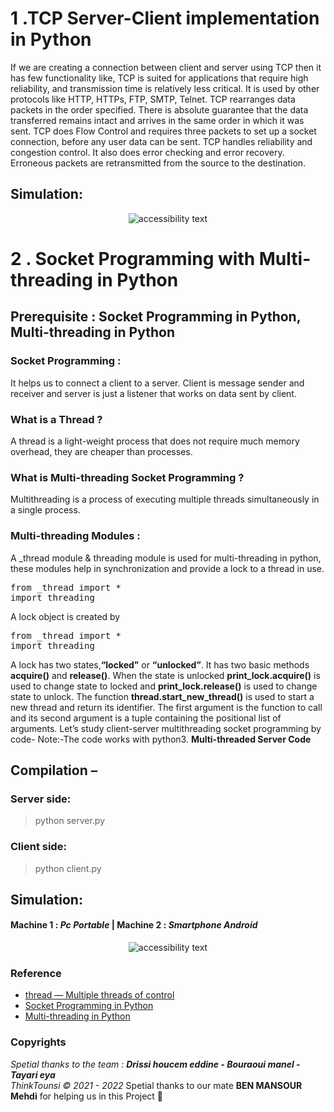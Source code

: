 # 1 .TCP Server-Client implementation in Python

If we are creating a connection between client and server using TCP then it has few functionality like, TCP is suited for applications that require high reliability, and transmission time is relatively less critical. It is used by other protocols like HTTP, HTTPs, FTP, SMTP, Telnet. TCP rearranges data packets in the order specified. There is absolute guarantee that the data transferred remains intact and arrives in the same order in which it was sent. TCP does Flow Control and requires three packets to set up a socket connection, before any user data can be sent. TCP handles reliability and congestion control. It also does error checking and error recovery. Erroneous packets are retransmitted from the source to the destination.

## Simulation:
<p align="center" >
  <img src="https://i.imgur.com/x7pXND4.png"  alt="accessibility text">
</p>

# 2 . Socket Programming with Multi-threading in Python

## Prerequisite : Socket Programming in Python, Multi-threading in Python

### Socket Programming : 
It helps us to connect a client to a server. Client is message sender and receiver and server is just a listener that works on data sent by client.
### What is a Thread ?  
A thread is a light-weight process that does not require much memory overhead, they are cheaper than processes.
### What is Multi-threading Socket Programming ? 
Multithreading is a process of executing multiple threads simultaneously in a single process.
### Multi-threading Modules : 
A _thread module & threading module is used for multi-threading in python, these modules help in synchronization and provide a lock to a thread in use. 

<pre>from _thread import *
import threading</pre>

A lock object is created by

<pre>from _thread import *
import threading</pre>

A lock has two states,**“locked”** or **“unlocked”**. It has two basic methods **acquire()** and **release()**. When the state is unlocked **print_lock.acquire()** is used to change state to locked and **print_lock.release()** is used to change state to unlock.
The function **thread.start_new_thread()** is used to start a new thread and return its identifier. The first argument is the function to call and its second argument is a tuple containing the positional list of arguments.
Let’s study client-server multithreading socket programming by code- 
Note:-The code works with python3. 
**Multi-threaded Server Code**

## Compilation – 

### Server side: 
> python server.py


### Client side: 
> python client.py

## Simulation:
#### Machine 1 : *Pc Portable* | Machine 2 : *Smartphone Android*
<p align="center" >
  <img src="https://i.imgur.com/AVvkH0O.jpg"  alt="accessibility text">
</p>

### Reference 
- [thread — Multiple threads of control](https://docs.python.org/2/library/thread.html)
- [Socket Programming in Python](https://www.geeksforgeeks.org/socket-programming-python/) 
- [Multi-threading in Python](https://www.geeksforgeeks.org/multithreading-python-set-1/)

### Copyrights 
<i>Spetial thanks to the team : <b >Drissi houcem eddine - Bouraoui manel - Tayari eya </b> </i>
<br>
<i>ThinkTounsi © 2021 - 2022</i>
Spetial thanks to our mate **BEN MANSOUR Mehdi** for helping us in this Project  💃



